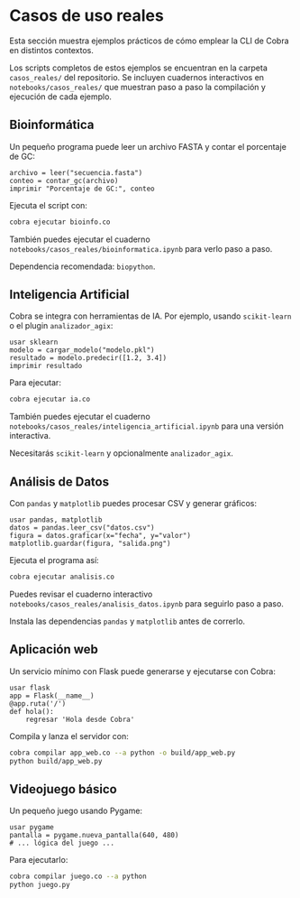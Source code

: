 # Casos de uso reales

Esta sección muestra ejemplos prácticos de cómo emplear la CLI de Cobra en distintos contextos.

Los scripts completos de estos ejemplos se encuentran en la carpeta `casos_reales/` del repositorio.
Se incluyen cuadernos interactivos en `notebooks/casos_reales/` que muestran paso a paso la compilación y ejecución de cada ejemplo.
## Bioinformática
Un pequeño programa puede leer un archivo FASTA y contar el porcentaje de GC:

```cobra
archivo = leer("secuencia.fasta")
conteo = contar_gc(archivo)
imprimir "Porcentaje de GC:", conteo
```

Ejecuta el script con:

```bash
cobra ejecutar bioinfo.co
```
También puedes ejecutar el cuaderno `notebooks/casos_reales/bioinformatica.ipynb` para verlo paso a paso.


Dependencia recomendada: `biopython`.

## Inteligencia Artificial
Cobra se integra con herramientas de IA. Por ejemplo, usando `scikit-learn` o el plugin `analizador_agix`:

```cobra
usar sklearn
modelo = cargar_modelo("modelo.pkl")
resultado = modelo.predecir([1.2, 3.4])
imprimir resultado
```

Para ejecutar:

```bash
cobra ejecutar ia.co
```
También puedes ejecutar el cuaderno `notebooks/casos_reales/inteligencia_artificial.ipynb` para una versión interactiva.


Necesitarás `scikit-learn` y opcionalmente `analizador_agix`.

## Análisis de Datos
Con `pandas` y `matplotlib` puedes procesar CSV y generar gráficos:

```cobra
usar pandas, matplotlib
datos = pandas.leer_csv("datos.csv")
figura = datos.graficar(x="fecha", y="valor")
matplotlib.guardar(figura, "salida.png")
```

Ejecuta el programa así:

```bash
cobra ejecutar analisis.co
```
Puedes revisar el cuaderno interactivo `notebooks/casos_reales/analisis_datos.ipynb` para seguirlo paso a paso.


Instala las dependencias `pandas` y `matplotlib` antes de correrlo.

## Aplicación web
Un servicio mínimo con Flask puede generarse y ejecutarse con Cobra:

```cobra
usar flask
app = Flask(__name__)
@app.ruta('/')
def hola():
    regresar 'Hola desde Cobra'
```

Compila y lanza el servidor con:

```bash
cobra compilar app_web.co --a python -o build/app_web.py
python build/app_web.py
```

## Videojuego básico
Un pequeño juego usando Pygame:

```cobra
usar pygame
pantalla = pygame.nueva_pantalla(640, 480)
# ... lógica del juego ...
```

Para ejecutarlo:

```bash
cobra compilar juego.co --a python
python juego.py
```
